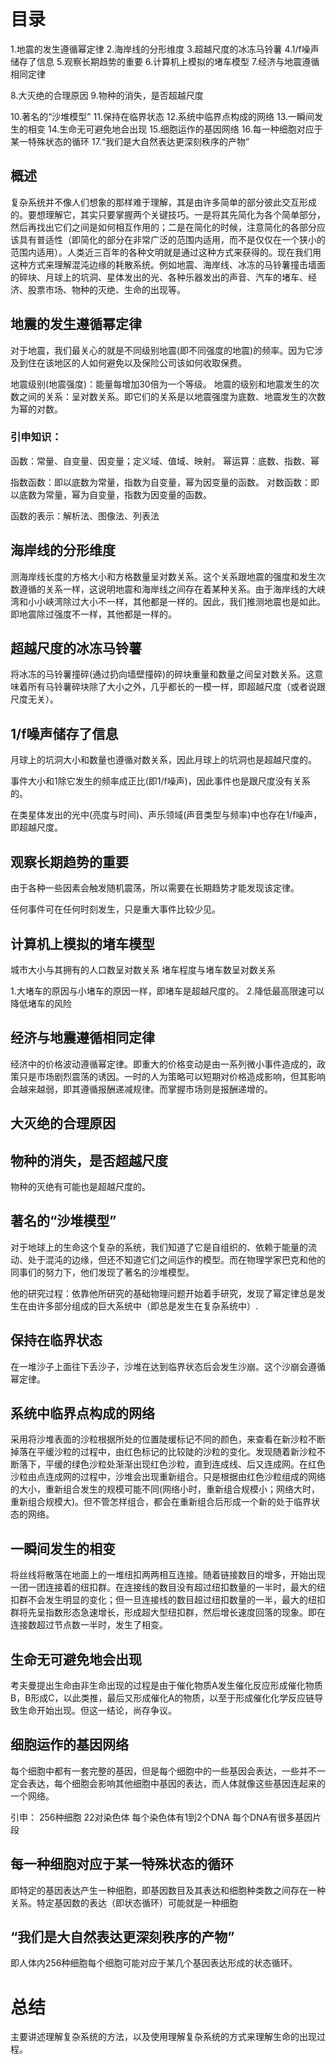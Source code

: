 # 目录
1.地震的发生遵循幂定律
2.海岸线的分形维度
3.超越尺度的冰冻马铃薯
4.1/f噪声储存了信息
5.观察长期趋势的重要
6.计算机上模拟的堵车模型
7.经济与地震遵循相同定律

8.大灭绝的合理原因
9.物种的消失，是否超越尺度

10.著名的“沙堆模型”
11.保持在临界状态
12.系统中临界点构成的网络
13.一瞬间发生的相变
14.生命无可避免地会出现
15.细胞运作的基因网络
16.每一种细胞对应于某一特殊状态的循环
17.“我们是大自然表达更深刻秩序的产物”

## 概述
复杂系统并不像人们想象的那样难于理解，其是由许多简单的部分彼此交互形成的。要想理解它，其实只要掌握两个关键技巧。一是将其先简化为各个简单部分，然后再找出它们之间是如何相互作用的；二是在简化的时候，注意简化的各部分应该具有普适性（即简化的部分在非常广泛的范围内适用，而不是仅仅在一个狭小的范围内适用）。人类近三百年的各种文明就是通过这种方式来获得的。现在我们用这种方式来理解混沌边缘的耗散系统。例如地震、海岸线、冰冻的马铃薯撞击墙面的碎块、月球上的坑洞、星体发出的光、各种乐器发出的声音、汽车的堵车、经济、股票市场、物种的灭绝、生命的出现等。

## 地震的发生遵循幂定律
对于地震，我们最关心的就是不同级别地震(即不同强度的地震)的频率。因为它涉及到住在该地区的人如何避免以及保险公司该如何收取保费。

地震级别(地震强度)：能量每增加30倍为一个等级。
地震的级别和地震发生的次数之间的关系：呈对数关系。即它们的关系是以地震强度为底数、地震发生的次数为幂的对数。

### 引申知识：
函数：常量、自变量、因变量；定义域、值域、映射。
幂运算：底数、指数、幂

指数函数：即以底数为常量，指数为自变量，幂为因变量的函数。
对数函数：即以底数为常量，幂为自变量，指数为因变量的函数。

函数的表示：解析法、图像法、列表法

## 海岸线的分形维度
测海岸线长度的方格大小和方格数量呈对数关系。这个关系跟地震的强度和发生次数遵循的关系一样，这说明地震和海岸线之间存在着某种关系。由于海岸线的大峡湾和小小峡湾除过大小不一样，其他都是一样的。因此，我们推测地震也是如此。即地震除过强度不一样，其他都是一样的。

## 超越尺度的冰冻马铃薯
将冰冻的马铃薯撞碎(通过扔向墙壁撞碎)的碎块重量和数量之间呈对数关系。这意味着所有马铃薯碎块除了大小之外，几乎都长的一模一样，即超越尺度（或者说跟尺度无关）。

## 1/f噪声储存了信息
月球上的坑洞大小和数量也遵循对数关系，因此月球上的坑洞也是超越尺度的。

事件大小和1除它发生的频率成正比(即1/f噪声)，因此事件也是跟尺度没有关系的。

在类星体发出的光中(亮度与时间)、声乐领域(声音类型与频率)中也存在1/f噪声，即超越尺度。


## 观察长期趋势的重要
由于各种一些因素会触发随机震荡，所以需要在长期趋势才能发现该定律。

任何事件可在任何时刻发生，只是重大事件比较少见。
## 计算机上模拟的堵车模型
城市大小与其拥有的人口数呈对数关系
堵车程度与堵车数呈对数关系

1.大堵车的原因与小堵车的原因一样，即堵车是超越尺度的。
2.降低最高限速可以降低堵车的风险

## 经济与地震遵循相同定律
经济中的价格波动遵循幂定律。即重大的价格变动是由一系列微小事件造成的，政策只是市场剧烈震荡的诱因。一时的人为策略可以短期对价格造成影响，但其影响会越来越弱，即其遵循报酬递减规律。而掌握市场则是报酬递增的。

## 大灭绝的合理原因

## 物种的消失，是否超越尺度
物种的灭绝有可能也是超越尺度的。

## 著名的“沙堆模型”
对于地球上的生命这个复杂的系统，我们知道了它是自组织的、依赖于能量的流动、处于混沌的边缘，但还不知道它们之间运作的模型。而在物理学家巴克和他的同事们的努力下，他们发现了著名的沙堆模型。

他的研究过程：依靠他所研究的基础物理问题开始着手研究，发现了幂定律总是发生在由许多部分组成的巨大系统中（即总是发生在复杂系统中）.
## 保持在临界状态
  在一堆沙子上面往下丢沙子，沙堆在达到临界状态后会发生沙崩。这个沙崩会遵循幂定律。

## 系统中临界点构成的网络
  采用将沙堆表面的沙粒根据所处的位置陡缓标记不同的颜色，来查看在新沙粒不断掉落在平缓沙粒的过程中，由红色标记的比较陡的沙粒的变化。发现随着新沙粒不断落下，平缓的绿色沙粒处渐渐出现红色沙粒，直到连成线、后又连成网。在红色沙粒由点连成网的过程中，沙堆会出现重新组合。只是根据由红色沙粒组成的网络的大小，重新组合发生的规模可能不同(网络小时，重新组合规模小；网络大时，重新组合规模大)。但不管怎样组合，都会在重新组合后形成一个新的处于临界状态的网络。

## 一瞬间发生的相变
将丝线将散落在地面上的一堆纽扣两两相互连接。随着链接数目的增多，开始出现一团一团连接着的纽扣群。在连接线的数目没有超过纽扣数量的一半时，最大的纽扣群不会发生明显的变化；但一旦连接线的数目超过纽扣数量的一半，最大的纽扣群将先呈指数形态急速增长，形成超大型纽扣群，然后增长速度回落的现象。即在连接数超过节点数一半时，发生了相变。

## 生命无可避免地会出现
考夫曼提出生命由非生命出现的过程是由于催化物质A发生催化反应形成催化物质B，B形成C，以此类推，最后又形成催化A的物质，以至于形成催化化学反应链导致生命开始出现。但这一结论，尚存争议。

## 细胞运作的基因网络
每个细胞中都有一套完整的基因，但是每个细胞中的一些基因会表达，一些并不一定会表达，每个细胞会影响其他细胞中基因的表达，而人体就像这些基因连起来的一个网络。

引申：
256种细胞
22对染色体
每个染色体有1到2个DNA
每个DNA有很多基因片段

## 每一种细胞对应于某一特殊状态的循环
即特定的基因表达产生一种细胞，即基因数目及其表达和细胞种类数之间存在一种关系。特定基因数的表达（即状态循环）可能就是一种细胞

## “我们是大自然表达更深刻秩序的产物”
即人体内256种细胞每个细胞可能对应于某几个基因表达形成的状态循环。

# 总结
主要讲述理解复杂系统的方法，以及使用理解复杂系统的方式来理解生命的出现过程。